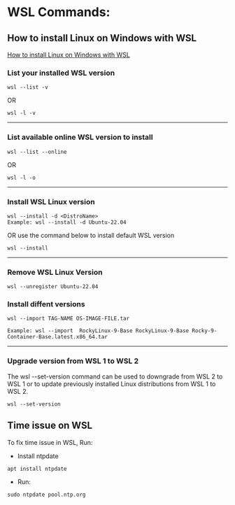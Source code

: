 # WSL Commands:

## How to install Linux on Windows with WSL
[How to install Linux on Windows with WSL](https://learn.microsoft.com/en-us/windows/wsl/install)

### List your installed WSL version
```
wsl --list -v
```
OR
```
wsl -l -v
```

---
### List available online WSL version to install
```
wsl --list --online
```
OR 
```
wsl -l -o
```

---
### Install WSL Linux version
```
wsl --install -d <DistroName>
Example: wsl --install -d Ubuntu-22.04
```
OR use the command below to install default WSL version
```
wsl --install
```

---
### Remove WSL Linux Version
```
wsl --unregister Ubuntu-22.04
```

### Install diffent versions
```
wsl --import TAG-NAME OS-IMAGE-FILE.tar

Example: wsl --import  RockyLinux-9-Base RockyLinux-9-Base Rocky-9-Container-Base.latest.x86_64.tar
```

---
### Upgrade version from WSL 1 to WSL 2
The wsl --set-version command can be used to downgrade from WSL 2 to WSL 1 or to update previously installed Linux distributions from WSL 1 to WSL 2.
```
wsl --set-version
```

## Time issue on WSL
To fix time issue in WSL, Run:
- Install ntpdate
```
apt install ntpdate
```
- Run:
```
sudo ntpdate pool.ntp.org
```
